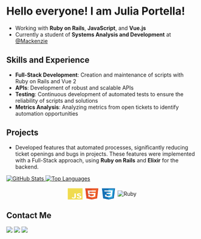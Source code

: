 # Hello everyone! I am Julia Portella!

- Working with **Ruby on Rails**, **JavaScript**, and **Vue.js**
- Currently a student of **Systems Analysis and Development** at [@Mackenzie](https://www.mackenzie.br)

## Skills and Experience
- **Full-Stack Development**: Creation and maintenance of scripts with Ruby on Rails and Vue 2
- **APIs**: Development of robust and scalable APIs
- **Testing**: Continuous development of automated tests to ensure the reliability of scripts and solutions
- **Metrics Analysis**: Analyzing metrics from open tickets to identify automation opportunities

## Projects
- Developed features that automated processes, significantly reducing ticket openings and bugs in projects. These features were implemented with a Full-Stack approach, using **Ruby on Rails** and **Elixir** for the backend.

<div>
  <a href="https://github.com/juliaportella">
    <img height="180em" src="https://github-readme-stats.vercel.app/api?username=juliaportella&show_icons=true&theme=dracula&include_all_commits=true&count_private=true" alt="GitHub Stats"/>
    <img height="180em" src="https://github-readme-stats.vercel.app/api/top-langs/?username=juliaportella&layout=compact&langs_count=8&theme=dracula" alt="Top Languages"/>
  </a>
</div>

<div align="center" style="display: inline_block"><br>
  <img align="center" alt="JavaScript" height="30" width="40" src="https://raw.githubusercontent.com/devicons/devicon/master/icons/javascript/javascript-plain.svg">
  <img align="center" alt="HTML5" height="30" width="40" src="https://raw.githubusercontent.com/devicons/devicon/master/icons/html5/html5-original.svg">
  <img align="center" alt="CSS3" height="30" width="40" src="https://raw.githubusercontent.com/devicons/devicon/master/icons/css3/css3-original.svg">
  <img align="center" alt="Ruby" height="30" width="40" src="https://cdn.jsdelivr.net/gh/devicons/devicon/icons/ruby/ruby-plain.svg">
</div>

## Contact Me

<a href="https://instagram.com/itportella" target="_blank"><img src="https://img.shields.io/badge/-Instagram-%23E4405F?style=for-the-badge&logo=instagram&logoColor=white" target="_blank"></a>
<a href="https://discord.gg/Julia Portella#0108" target="_blank"><img src="https://img.shields.io/badge/Discord-7289DA?style=for-the-badge&logo=discord&logoColor=white" target="_blank"></a>
<a href="https://www.linkedin.com/in/julia-portella-687566187/" target="_blank"><img src="https://img.shields.io/badge/-LinkedIn-%230077B5?style=for-the-badge&logo=linkedin&logoColor=white" target="_blank"></a>
